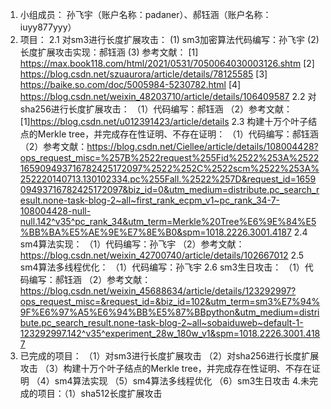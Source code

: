 1.  小组成员：
    孙飞宇（账户名称：padaner）、郝钰涵（账户名称：iuyy877yyy）
2.  项目：
2.1  对sm3进行长度扩展攻击：
     (1)  sm3加密算法代码编写：孙飞宇
     (2)  长度扩展攻击实现：郝钰涵
     (3)  参考文献：
          [1] https://max.book118.com/html/2021/0531/7050064030003126.shtm
          [2] https://blog.csdn.net/szuaurora/article/details/78125585
          [3] https://baike.so.com/doc/5005984-5230782.html
          [4] https://blog.csdn.net/weixin_48203710/article/details/106409587
2.2  对sha256进行长度扩展攻击：
    （1）代码编写：郝钰涵
    （2）参考文献：
          [1]https://blog.csdn.net/u012391423/article/details
2.3  构建十万个叶子结点的Merkle tree，并完成存在性证明、不存在证明：
    （1）代码编写：郝钰涵
    （2）参考文献：https://blog.csdn.net/Ciellee/article/details/108004428?ops_request_misc=%257B%2522request%255Fid%2522%253A%2522165909493716782425172097%2522%252C%2522scm%2522%253A%252220140713.130102334.pc%255Fall.%2522%257D&request_id=165909493716782425172097&biz_id=0&utm_medium=distribute.pc_search_result.none-task-blog-2~all~first_rank_ecpm_v1~pc_rank_34-7-108004428-null-null.142^v35^pc_rank_34&utm_term=Merkle%20Tree%E6%9E%84%E5%BB%BA%E5%AE%9E%E7%8E%B0&spm=1018.2226.3001.4187
2.4  sm4算法实现：
    （1）代码编写：孙飞宇
    （2）参考文献：https://blog.csdn.net/weixin_42700740/article/details/102667012 
2.5  sm4算法多线程优化：
    （1）代码编写：孙飞宇
2.6  sm3生日攻击：
    （1）代码编写：郝钰涵
    （2）参考文献：https://blog.csdn.net/weixin_45688634/article/details/123292997?ops_request_misc=&request_id=&biz_id=102&utm_term=sm3%E7%94%9F%E6%97%A5%E6%94%BB%E5%87%BBpython&utm_medium=distribute.pc_search_result.none-task-blog-2~all~sobaiduweb~default-1-123292997.142^v35^experiment_28w_180w_v1&spm=1018.2226.3001.4187
3.  已完成的项目：
（1）对sm3进行长度扩展攻击
（2）对sha256进行长度扩展攻击
（3）构建十万个叶子结点的Merkle tree，并完成存在性证明、不存在证明
（4）sm4算法实现
（5）sm4算法多线程优化
（6）sm3生日攻击
4.未完成的项目：（1）sha512长度扩展攻击

